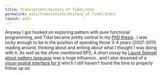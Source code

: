 ```yaml
---
title: Translations:History of Tidal/3/en
permalink: wiki/Translations:History_of_Tidal/3/en/
layout: wiki
---
```


Anyway I got hooked on exploring pattern with pure functional
programming, and Tidal became pretty central to my [PhD
thesis](http://slab.org/thesis/).. I was lucky enough to be in the
position of spending those 3-4 years (2007-2011) reading around,
thinking about and writing about what I thought I was doing with it. As
well as the afore-mentioned BP2, A short essay by [Laurie Spiegel about
pattern language](http://retiary.org/ls/writings/musical_manip.html) was
a huge influence.. and I also dreamed of a [visuo-spatial interface for
it](https://slab.org/colourful-texture/) which I still haven't found the
time to properly follow up on.
